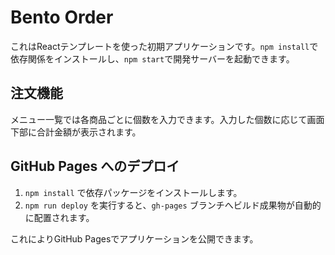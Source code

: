 # Bento Order

これはReactテンプレートを使った初期アプリケーションです。`npm install`で依存関係をインストールし、`npm start`で開発サーバーを起動できます。

## 注文機能

メニュー一覧では各商品ごとに個数を入力できます。入力した個数に応じて画面下部に合計金額が表示されます。

## GitHub Pages へのデプロイ

1. `npm install` で依存パッケージをインストールします。
2. `npm run deploy` を実行すると、`gh-pages` ブランチへビルド成果物が自動的に配置されます。

これによりGitHub Pagesでアプリケーションを公開できます。
